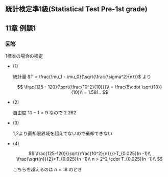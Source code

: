 ## 統計検定準1級(Statistical Test Pre-1st grade)
## 11章 例題1
### 回答
1標本の場合の検定
- (1)
    
    統計量  $T = \frac{\mu_1 - \mu_0}{\sqrt{\frac{\sigma^2}{n}}}$ より
    
    $$
    \frac{125 - 120}{\sqrt{\frac{10^2}{10}}}\\
    = \frac{5\cdot \sqrt{10}}{10}\\
    = 1.581..
    $$
    
- (2)
    
    自由度 $10-1=9$ なので $2.262$
    
- (3)
    
    1,2より棄却限界域を超えてないので棄却できない
    
- (4)
    
    $$
    \frac{125-120}{\sqrt{\frac{10^2}{n}}}>T_{0.025}(n -1)\\
    \frac{\sqrt{n}}{2}>T_{0.025}(n -1)\\
    n > 2^2 \cdot T_{0.025}(n -1)\\
    $$
    
    こちらを超えるのは $n=18$ のとき